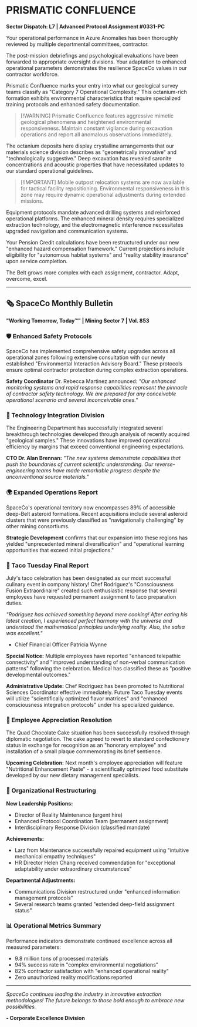 # PRISMATIC CONFLUENCE

**Sector Dispatch: L7 | Advanced Protocol Assignment #0331-PC**

Your operational performance in Azure Anomalies has been thoroughly reviewed by multiple departmental committees, contractor.

The post-mission debriefings and psychological evaluations have been forwarded to appropriate oversight divisions. Your adaptation to enhanced operational parameters demonstrates the resilience SpaceCo values in our contractor workforce.

Prismatic Confluence marks your entry into what our geological survey teams classify as "Category 7 Operational Complexity." This octanium-rich formation exhibits environmental characteristics that require specialized training protocols and enhanced safety documentation.

> [!WARNING] Prismatic Confluence features aggressive mimetic geological phenomena and heightened environmental responsiveness. Maintain constant vigilance during excavation operations and report all anomalous observations immediately.

The octanium deposits here display crystalline arrangements that our materials science division describes as "geometrically innovative" and "technologically suggestive." Deep excavation has revealed saronite concentrations and acoustic properties that have necessitated updates to our standard operational guidelines.

> [!IMPORTANT] Mobile outpost relocation systems are now available for tactical facility repositioning. Environmental responsiveness in this zone may require dynamic operational adjustments during extended missions.

Equipment protocols mandate advanced drilling systems and reinforced operational platforms. The enhanced mineral density requires specialized extraction technology, and the electromagnetic interference necessitates upgraded navigation and communication systems.

Your Pension Credit calculations have been restructured under our new "enhanced hazard compensation framework." Current projections include eligibility for "autonomous habitat systems" and "reality stability insurance" upon service completion.

The Belt grows more complex with each assignment, contractor. Adapt, overcome, excel.

---

## 🗞️ SpaceCo Monthly Bulletin

**"Working Tomorrow, Today™" | Mining Sector 7 | Vol. 853**

### 🛡️ Enhanced Safety Protocols

SpaceCo has implemented comprehensive safety upgrades across all operational zones following extensive consultation with our newly established "Environmental Interaction Advisory Board." These protocols ensure optimal contractor protection during complex extraction operations.

**Safety Coordinator** Dr. Rebecca Martinez announced: _"Our enhanced monitoring systems and rapid response capabilities represent the pinnacle of contractor safety technology. We are prepared for any conceivable operational scenario and several inconceivable ones."_

### 🔧 Technology Integration Division

The Engineering Department has successfully integrated several breakthrough technologies developed through analysis of recently acquired "geological samples." These innovations have improved operational efficiency by margins that exceed conventional engineering expectations.

**CTO Dr. Alan Brennan:** _"The new systems demonstrate capabilities that push the boundaries of current scientific understanding. Our reverse-engineering teams have made remarkable progress despite the unconventional source materials."_

### 🌍 Expanded Operations Report

SpaceCo's operational territory now encompasses 89% of accessible deep-Belt asteroid formations. Recent acquisitions include several asteroid clusters that were previously classified as "navigationally challenging" by other mining consortiums.

**Strategic Development** confirms that our expansion into these regions has yielded "unprecedented mineral diversification" and "operational learning opportunities that exceed initial projections."

### 🌮 Taco Tuesday Final Report

July's taco celebration has been designated as our most successful culinary event in company history! Chef Rodriguez's "Consciousness Fusion Extraordinaire" created such enthusiastic response that several employees have requested permanent assignment to taco preparation duties.

_"Rodriguez has achieved something beyond mere cooking! After eating his latest creation, I experienced perfect harmony with the universe and understood the mathematical principles underlying reality. Also, the salsa was excellent."_

- Chief Financial Officer Patricia Wynne

**Special Notice:** Multiple employees have reported "enhanced telepathic connectivity" and "improved understanding of non-verbal communication patterns" following the celebration. Medical has classified these as "positive developmental outcomes."

**Administrative Update:** Chef Rodriguez has been promoted to Nutritional Sciences Coordinator effective immediately. Future Taco Tuesday events will utilize "scientifically optimized flavor matrices" and "enhanced consciousness integration protocols" under his specialized guidance.

### 🎂 Employee Appreciation Resolution

The Quad Chocolate Cake situation has been successfully resolved through diplomatic negotiation. The cake agreed to revert to standard confectionery status in exchange for recognition as an "honorary employee" and installation of a small plaque commemorating its brief sentience.

**Upcoming Celebration:** Next month's employee appreciation will feature "Nutritional Enhancement Paste" - a scientifically optimized food substitute developed by our new dietary management specialists.

### 👥 Organizational Restructuring

**New Leadership Positions:**

- Director of Reality Maintenance (urgent hire)
- Enhanced Protocol Coordination Team (permanent assignment)
- Interdisciplinary Response Division (classified mandate)

**Achievements:**

- Larz from Maintenance successfully repaired equipment using "intuitive mechanical empathy techniques"
- HR Director Helen Chang received commendation for "exceptional adaptability under extraordinary circumstances"

**Departmental Adjustments:**

- Communications Division restructured under "enhanced information management protocols"
- Several research teams granted "extended deep-field assignment status"

### 📊 Operational Metrics Summary

Performance indicators demonstrate continued excellence across all measured parameters:

- 9.8 million tons of processed materials
- 94% success rate in "complex environmental negotiations"
- 82% contractor satisfaction with "enhanced operational reality"
- Zero unauthorized reality modifications reported

---

_SpaceCo continues leading the industry in innovative extraction methodologies! The future belongs to those bold enough to embrace new possibilities._

**- Corporate Excellence Division**
